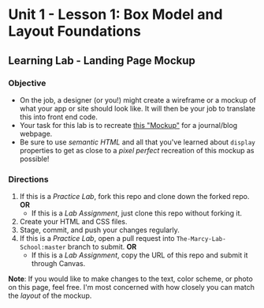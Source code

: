 # Unit 1 - Lesson 1: Box Model and Layout Foundations
## Learning Lab - Landing Page Mockup

### Objective 
* On the job, a designer (or you!) might create a wireframe or a mockup of what your app or site should look like. It will then be your job to translate this into front end code.
* Your task for this lab is to recreate [this "Mockup"](https://www.figma.com/proto/Vm0MzNYpiV6ihbQHOb1SCH/9.12.19-Code-a-long-1?scaling=min-zoom&node-id=1%3A3) for a journal/blog webpage.
* Be sure to use _semantic HTML_ and all that you've learned about `display` properties to get as close to a _pixel perfect_ recreation of this mockup as possible!

### Directions
  1. If this is a *Practice Lab*, fork this repo and clone down the forked repo. **OR**
      * If this is a *Lab Assignment*, just clone this repo without forking it.
  2. Create your HTML and CSS files.
  3. Stage, commit, and push your changes regularly.
  4. If this is a *Practice Lab*, open a pull request into `The-Marcy-Lab-School:master` branch to submit. **OR**
      * If this is a *Lab Assignment*, copy the URL of this repo and submit it through Canvas. 

**Note**: If you would like to make changes to the text, color scheme, or photo on this page, feel free. I'm most concerned with how closely you can match the _layout_ of the mockup.
